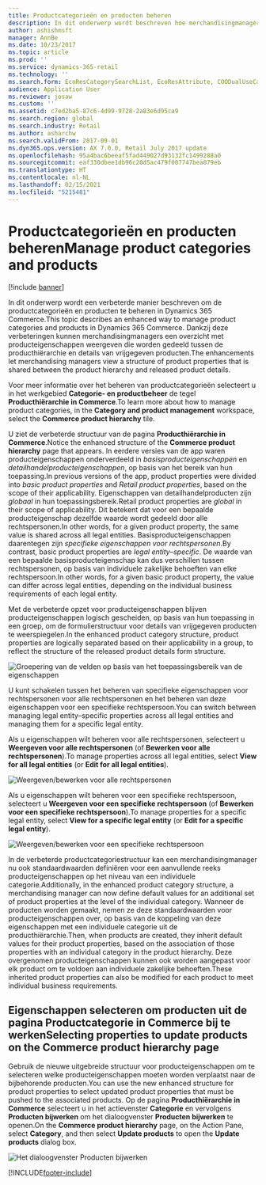 ```yaml
---
title: Productcategorieën en producten beheren
description: In dit onderwerp wordt beschreven hoe merchandisingmanagers productcategorieën gebruiken om relaties tussen de producthiërarchie en vrijgegeven productdetails in Commerce te beheren.
author: ashishmsft
manager: AnnBe
ms.date: 10/23/2017
ms.topic: article
ms.prod: ''
ms.service: dynamics-365-retail
ms.technology: ''
ms.search.form: EcoResCategorySearchList, EcoResAttribute, COODualUseCategories, EcoResProductCategory, EcoResCategoryAddProduct, EcoResAttributeValue
audience: Application User
ms.reviewer: josaw
ms.custom: ''
ms.assetid: c7ed2ba5-87c6-4d99-9728-2a83e6d95ca9
ms.search.region: global
ms.search.industry: Retail
ms.author: asharchw
ms.search.validFrom: 2017-09-01
ms.dyn365.ops.version: AX 7.0.0, Retail July 2017 update
ms.openlocfilehash: 95a4bac6beeaf5fad449027d93132fc1499288a0
ms.sourcegitcommit: eaf330dbee1db96c20d5ac479f007747bea079eb
ms.translationtype: HT
ms.contentlocale: nl-NL
ms.lasthandoff: 02/15/2021
ms.locfileid: "5215481"
---
```

# <a name="manage-product-categories-and-products"></a><span data-ttu-id="11f70-103">Productcategorieën en producten beheren</span><span class="sxs-lookup"><span data-stu-id="11f70-103">Manage product categories and products</span></span>

[!include [banner](./includes/banner.md)]

<span data-ttu-id="11f70-104">In dit onderwerp wordt een verbeterde manier beschreven om de productcategorieën en producten te beheren in Dynamics 365 Commerce.</span><span class="sxs-lookup"><span data-stu-id="11f70-104">This topic describes an enhanced way to manage product categories and products in Dynamics 365 Commerce.</span></span> <span data-ttu-id="11f70-105">Dankzij deze verbeteringen kunnen merchandisingmanagers een overzicht met producteigenschappen weergeven die worden gedeeld tussen de producthiërarchie en details van vrijgegeven producten.</span><span class="sxs-lookup"><span data-stu-id="11f70-105">The enhancements let merchandising managers view a structure of product properties that is shared between the product hierarchy and released product details.</span></span>

<span data-ttu-id="11f70-106">Voor meer informatie over het beheren van productcategorieën selecteert u in het werkgebied **Categorie- en productbeheer** de tegel **Producthiërarchie in Commerce**.</span><span class="sxs-lookup"><span data-stu-id="11f70-106">To learn more about how to manage product categories, in the **Category and product management** workspace, select the **Commerce product hierarchy** tile.</span></span>

<span data-ttu-id="11f70-107">U ziet de verbeterde structuur van de pagina **Producthiërarchie in Commerce**.</span><span class="sxs-lookup"><span data-stu-id="11f70-107">Notice the enhanced structure of the **Commerce product hierarchy** page that appears.</span></span> <span data-ttu-id="11f70-108">In eerdere versies van de app waren producteigenschappen onderverdeeld in *basisproducteigenschappen* en *detailhandelproducteigenschappen*, op basis van het bereik van hun toepassing.</span><span class="sxs-lookup"><span data-stu-id="11f70-108">In previous versions of the app, product properties were divided into *basic product properties* and *Retail product properties*, based on the scope of their applicability.</span></span> <span data-ttu-id="11f70-109">Eigenschappen van detailhandelproducten zijn *globaal* in hun toepassingsbereik.</span><span class="sxs-lookup"><span data-stu-id="11f70-109">Retail product properties are *global* in their scope of applicability.</span></span> <span data-ttu-id="11f70-110">Dit betekent dat voor een bepaalde producteigenschap dezelfde waarde wordt gedeeld door alle rechtspersonen.</span><span class="sxs-lookup"><span data-stu-id="11f70-110">In other words, for a given product property, the same value is shared across all legal entities.</span></span> <span data-ttu-id="11f70-111">Basisproducteigenschappen daarentegen zijn *specifieke eigenschappen voor rechtspersonen*.</span><span class="sxs-lookup"><span data-stu-id="11f70-111">By contrast, basic product properties are *legal entity–specific*.</span></span> <span data-ttu-id="11f70-112">De waarde van een bepaalde basisproducteigenschap kan dus verschillen tussen rechtspersonen, op basis van individuele zakelijke behoeften van elke rechtspersoon.</span><span class="sxs-lookup"><span data-stu-id="11f70-112">In other words, for a given basic product property, the value can differ across legal entities, depending on the individual business requirements of each legal entity.</span></span>

<span data-ttu-id="11f70-113">Met de verbeterde opzet voor producteigenschappen blijven producteigenschappen logisch gescheiden, op basis van hun toepassing in een groep, om de formulierstructuur voor details van vrijgegeven producten te weerspiegelen.</span><span class="sxs-lookup"><span data-stu-id="11f70-113">In the enhanced product category structure, product properties are logically separated based on their applicability in a group, to reflect the structure of the released product details form structure.</span></span>

![Groepering van de velden op basis van het toepassingsbereik van de eigenschappen](media/NoticeGroupingOfFieldsBasedOnTheirScope.PNG)

<span data-ttu-id="11f70-115">U kunt schakelen tussen het beheren van specifieke eigenschappen voor rechtspersonen voor alle rechtspersonen en het beheren van deze eigenschappen voor een specifieke rechtspersoon.</span><span class="sxs-lookup"><span data-stu-id="11f70-115">You can switch between managing legal entity–specific properties across all legal entities and managing them for a specific legal entity.</span></span>

<span data-ttu-id="11f70-116">Als u eigenschappen wilt beheren voor alle rechtspersonen, selecteert u **Weergeven voor alle rechtspersonen** (of **Bewerken voor alle rechtspersonen**).</span><span class="sxs-lookup"><span data-stu-id="11f70-116">To manage properties across all legal entities, select **View for all legal entities** (or **Edit for all legal entities**).</span></span>

![Weergeven/bewerken voor alle rechtspersonen](media/ToggleBackToEditForSpecificLegalEntity.PNG)

<span data-ttu-id="11f70-118">Als u eigenschappen wilt beheren voor een specifieke rechtspersoon, selecteert u **Weergeven voor een specifieke rechtspersoon** (of **Bewerken voor een specifieke rechtspersoon**).</span><span class="sxs-lookup"><span data-stu-id="11f70-118">To manage properties for a specific legal entity, select **View for a specific legal entity** (or **Edit for a specific legal entity**).</span></span>

![Weergeven/bewerken voor een specifieke rechtspersoon](media/ToggleToEditForAllLegalEntities.PNG)

<span data-ttu-id="11f70-120">In de verbeterde productcategoriestructuur kan een merchandisingmanager nu ook standaardwaarden definiëren voor een aanvullende reeks producteigenschappen op het niveau van een individuele categorie.</span><span class="sxs-lookup"><span data-stu-id="11f70-120">Additionally, in the enhanced product category structure, a merchandising manager can now define default values for an additional set of product properties at the level of the individual category.</span></span> <span data-ttu-id="11f70-121">Wanneer de producten worden gemaakt, nemen ze deze standaardwaarden voor producteigenschappen over, op basis van de koppeling van deze eigenschappen met een individuele categorie uit de producthiërarchie.</span><span class="sxs-lookup"><span data-stu-id="11f70-121">Then, when products are created, they inherit default values for their product properties, based on the association of those properties with an individual category in the product hierarchy.</span></span> <span data-ttu-id="11f70-122">Deze overgenomen producteigenschappen kunnen ook worden aangepast voor elk product om te voldoen aan individuele zakelijke behoeften.</span><span class="sxs-lookup"><span data-stu-id="11f70-122">These inherited product properties can also be modified for each product to meet individual business requirements.</span></span>

## <a name="selecting-properties-to-update-products-on-the-commerce-product-hierarchy-page"></a><span data-ttu-id="11f70-123">Eigenschappen selecteren om producten uit de pagina Productcategorie in Commerce bij te werken</span><span class="sxs-lookup"><span data-stu-id="11f70-123">Selecting properties to update products on the Commerce product hierarchy page</span></span>

<span data-ttu-id="11f70-124">Gebruik de nieuwe uitgebreide structuur voor producteigenschappen om te selecteren welke producteigenschappen moeten worden verplaatst naar de bijbehorende producten.</span><span class="sxs-lookup"><span data-stu-id="11f70-124">You can use the new enhanced structure for product properties to select updated product properties that must be pushed to the associated products.</span></span> <span data-ttu-id="11f70-125">Op de pagina **Producthiërarchie in Commerce** selecteert u in het actievenster **Categorie** en vervolgens **Producten bijwerken** om het dialoogvenster **Producten bijwerken** te openen.</span><span class="sxs-lookup"><span data-stu-id="11f70-125">On the **Commerce product hierarchy** page, on the Action Pane, select **Category**, and then select **Update products** to open the **Update products** dialog box.</span></span>

![Het dialoogvenster Producten bijwerken](media/NewUpdateProductsEnhancedView.PNG)


[!INCLUDE[footer-include](../includes/footer-banner.md)]